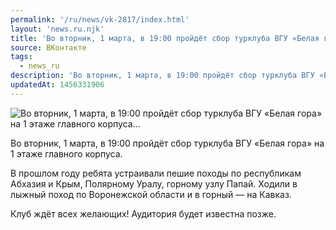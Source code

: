 ```yaml
---
permalink: '/ru/news/vk-2817/index.html'
layout: 'news.ru.njk'
title: 'Во вторник, 1 марта, в 19:00 пройдёт сбор турклуба ВГУ «Белая гора» на 1 этаже главного корпуса'
source: ВКонтакте
tags:
  - news_ru
description: 'Во вторник, 1 марта, в 19:00 пройдёт сбор турклуба ВГУ «Белая гора» на 1 этаже главного корпуса…'
updatedAt: 1456331906
---
```

![Во вторник, 1 марта, в 19:00 пройдёт сбор турклуба ВГУ «Белая гора» на 1 этаже главного корпуса…](https://sun9-26.userapi.com/impf/c631920/v631920484/1791d/3YuW8cW_LTQ.jpg?size=960x638&quality=96&proxy=1&sign=4a339b9ef70f989511cac8f542597c68&c_uniq_tag=LFpwwXdF9Hzf20KObWDevYXLeYJSB2CJDCxH85WVrvg&type=album)

Во вторник, 1 марта, в 19:00 пройдёт сбор турклуба ВГУ «Белая гора» на 1 этаже главного корпуса.

В прошлом году ребята устраивали пешие походы по республикам Абхазия и Крым, Полярному Уралу, горному узлу Папай. Ходили в  лыжный поход по Воронежской области и в горный — на Кавказ.

Клуб ждёт всех желающих!
Аудитория будет известна позже.
